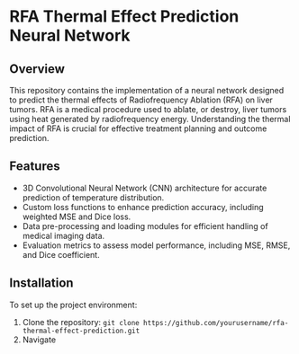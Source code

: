 # RFA Thermal Effect Prediction Neural Network

## Overview
This repository contains the implementation of a neural network designed to predict the thermal effects of Radiofrequency Ablation (RFA) on liver tumors. RFA is a medical procedure used to ablate, or destroy, liver tumors using heat generated by radiofrequency energy. Understanding the thermal impact of RFA is crucial for effective treatment planning and outcome prediction.

## Features
- 3D Convolutional Neural Network (CNN) architecture for accurate prediction of temperature distribution.
- Custom loss functions to enhance prediction accuracy, including weighted MSE and Dice loss.
- Data pre-processing and loading modules for efficient handling of medical imaging data.
- Evaluation metrics to assess model performance, including MSE, RMSE, and Dice coefficient.

## Installation
To set up the project environment:
1. Clone the repository: `git clone https://github.com/yourusername/rfa-thermal-effect-prediction.git`
2. Navigate
